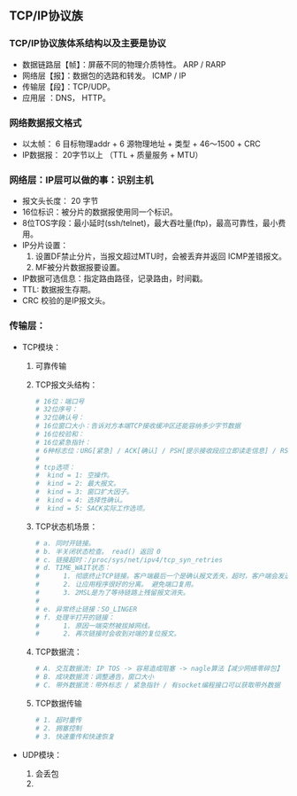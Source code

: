 ## TCP/IP协议族

### TCP/IP协议族体系结构以及主要是协议
- 数据链路层【帧】：屏蔽不同的物理介质特性。 ARP / RARP 
- 网络层【报】：数据包的选路和转发。 ICMP / IP
- 传输层【段】：TCP/UDP。
- 应用层 ：DNS， HTTP。

### 网络数据报文格式
- 以太帧： 6 目标物理addr  + 6 源物理地址 + 类型 + 46～1500  + CRC
- IP数据报： 20字节以上 （TTL + 质量服务 + MTU）

### 网络层：IP层可以做的事：识别主机
- 报文头长度： 20 字节
- 16位标识：被分片的数据报使用同一个标识。
- 8位TOS字段：最小延时(ssh/telnet)，最大吞吐量(ftp)，最高可靠性，最小费用。
- IP分片设置：
    1. 设置DF禁止分片，当报文超过MTU时，会被丢弃并返回 ICMP差错报文。
    2. MF被分片数据报要设置。 
- IP数据可选信息：指定路由路径，记录路由，时间戳。
- TTL: 数据报生存期。
- CRC 校验的是IP报文头。

### 传输层：
- TCP模块：
    1. 可靠传输
    2. TCP报文头结构：
        ```sh
        # 16位：端口号 
        # 32位序号： 
        # 32位确认号：
        # 16位窗口大小：告诉对方本端TCP接收缓冲区还能容纳多少字节数据
        # 16位校验和：
        # 16位紧急指针：
        # 6种标志位：URG[紧急] / ACK[确认] / PSH[提示接收段应立即读走信息] / RST[重联] / SYN / FIN 标志
        # 
        # tcp选项： 
        #  kind = 1: 空操作。
        #  kind = 2: 最大报文。
        #  kind = 3: 窗口扩大因子。
        #  kind = 4: 选择性确认。
        #  kind = 5: SACK实际工作选项。
        ```

    3. TCP状态机场景：
        ```sh
        # a. 同时开链接。
        # b. 半关闭状态检查。 read() 返回 0
        # c. 链接超时：/proc/sys/net/ipv4/tcp_syn_retries
        # d. TIME_WAIT状态： 
        #      1. 彻底终止TCP链接。客户端最后一个是确认报文丢失，超时，客户端会发送重置报文给服务端。
        #      2. 让应用程序很好的分离。 避免端口复用。
        #      3. 2MSL是为了等待链路上残留报文消失。
        #
        # e. 异常终止链接：SO_LINGER
        # f. 处理半打开的链接：
        #      1. 原因一端突然被拔掉网线。
        #      2. 再次链接时会收到对端的复位报文。
        ```
    
    4. TCP数据流：
        ```sh
        # A. 交互数据流: IP TOS -> 容易造成阻塞 -> nagle算法【减少网络零碎包】
        # B. 成块数据流：调整通告，窗口大小
        # C. 带外数据流：带外标志 / 紧急指针 / 有socket编程接口可以获取带外数据
        ```
        
    5. TCP数据传输
        ```sh
        # 1. 超时重传
        # 2. 拥塞控制
        # 3. 快速重传和快速恢复
        ```

- UDP模块：
    1. 会丢包
    2. 





